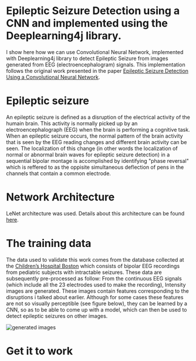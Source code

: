 # Epileptic Seizure Detection using a CNN and implemented using the Deeplearning4j library.

I show here how we can use Convolutional Neural Network, implemented with Deeplearning4j library to detect Epileptic Seizure from images generated from EEG (electroencephalogram) signals. This implementation follows the original work presented in the paper [Epileptic Seizure Detection Using a Convolutional Neural Network](http://oatao.univ-toulouse.fr/24138/).

# Epileptic seizure
An epileptic seizure is defined as a disruption of the electrical activity of the humain brain. This activity is normally picked up by an electroencephalograph (EEG) when the brain is performing a cognitive task. When an epileptic seizure occurs, the normal pattern of the brain activity that is seen by the EEG reading changes and different brain activity can be seen. The localization of this change (in other words the localization of normal or abnormal brain waves for epileptic seizure detection) in a sequential bipolar montage is accomplished by identifying "phase reversal" which is reffered to as the oppisite simultaneous deflection of pens in the channels that contain a common electrode.

# Network Architecture
LeNet architecture was used. Details about this architecture can be found [here](https://www.ics.uci.edu/~welling/teaching/273ASpring09/lecun-89e.pdf).

# The training data
The data used to validate this work comes from the database collected at the [Children’s Hospital Boston](https://archive.physionet.org/pn6/chbmit/) which consists of bipolar EEG recordings from pediatric subjects with intractable seizures. These data are subsequently pre-processed as follow: From the continuous EEG signals (which include all the 23 electrodes used to make the recording), Intensity images are generated. These images contain features corresponding to the disruptions i talked about earlier. Although for some cases these features are not so visually perceptible (see figure below), they can be learned by a CNN, so as to be able to come up with a model, which can then be used to detect epileptic seizures on other images.

![generated images](https://user-images.githubusercontent.com/1300982/65385821-e319e200-dd2a-11e9-8d01-77cc8a637e5f.png)

# Get it to work


